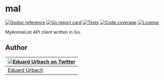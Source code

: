 # mal

[![Godoc reference][godoc-image]][godoc-url]
[![Go report card][goreportcard-image]][goreportcard-url]
[![Tests][travis-image]][travis-url]
[![Code coverage][codecov-image]][codecov-url]
[![License][license-image]][license-url]

MyAnimeList API client written in Go.

## Author

| [![Eduard Urbach on Twitter](https://gravatar.com/avatar/16ed4d41a5f244d1b10de1b791657989?s=70)](https://twitter.com/eduardurbach "Follow @eduardurbach on Twitter") |
|---|
| [Eduard Urbach](https://eduardurbach.com) |

[godoc-image]: https://godoc.org/github.com/animenotifier/mal?status.svg
[godoc-url]: https://godoc.org/github.com/animenotifier/mal
[goreportcard-image]: https://goreportcard.com/badge/github.com/animenotifier/mal
[goreportcard-url]: https://goreportcard.com/report/github.com/animenotifier/mal
[travis-image]: https://travis-ci.org/animenotifier/mal.svg?branch=master
[travis-url]: https://travis-ci.org/animenotifier/mal
[codecov-image]: https://codecov.io/gh/animenotifier/mal/branch/master/graph/badge.svg
[codecov-url]: https://codecov.io/gh/animenotifier/mal
[license-image]: https://img.shields.io/badge/license-MIT-blue.svg
[license-url]: https://github.com/animenotifier/mal/blob/master/LICENSE